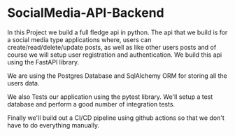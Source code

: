 
# SocialMedia-API-Backend

In this Project we build a full fledge api in python. The api that we build is for a social media type applications where, users can create/read/delete/update posts, as well as like other users posts and of course we will setup user registration and authentication. We build this api using the FastAPI library. 

We are using the Postgres Database and SqlAlchemy ORM for storing all the users data.

We also Tests our application using the pytest library. We'll setup a test database and perform a good number of integration tests.

Finally we'll build out a CI/CD pipeline using github actions so that we don't have to do everything manually.




